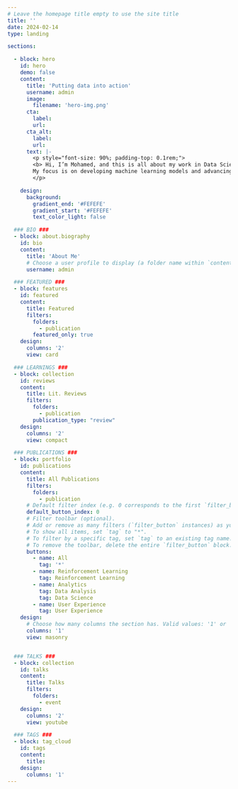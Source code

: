 ```yaml
---
# Leave the homepage title empty to use the site title
title: ''
date: 2024-02-14
type: landing

sections:

  - block: hero
    id: hero
    demo: false
    content:
      title: 'Putting data into action'
      username: admin
      image:
        filename: 'hero-img.png'
      cta:
        label: 
        url: 
      cta_alt: 
        label: 
        url: 
      text: |-
        <p style="font-size: 90%; padding-top: 0.1rem;">
        <b> Hi, I’m Mohamed, and this is all about my work in Data Science, AI, and Reinforcement Learning (RL).</b><br><br>
        My focus is on developing machine learning models and advancing research in Reinforcement Learning to tackle real-world challenges. My work bridges data science and AI research, exploring how AI systems can help us make smarter decisions in various industries, better understand the world around us and the world inside us (the brain).
        </p>

    design:
      background:
        gradient_end: '#FEFEFE'
        gradient_start: '#FEFEFE'
        text_color_light: false

  ### BIO ###
  - block: about.biography
    id: bio
    content:
      title: 'About Me'
      # Choose a user profile to display (a folder name within `content/authors/`)
      username: admin

  ### FEATURED ###
  - block: features
    id: featured
    content:
      title: Featured
      filters:
        folders:
          - publication
        featured_only: true
    design:
      columns: '2'
      view: card

  ### LEARNINGS ###
  - block: collection
    id: reviews
    content:
      title: Lit. Reviews
      filters:
        folders:
          - publication
        publication_type: "review"
    design:
      columns: '2'
      view: compact

  ### PUBLICATIONS ###
  - block: portfolio
    id: publications
    content:
      title: All Publications
      filters:
        folders:
          - publication
      # Default filter index (e.g. 0 corresponds to the first `filter_button` instance below).
      default_button_index: 0
      # Filter toolbar (optional).
      # Add or remove as many filters (`filter_button` instances) as you like.
      # To show all items, set `tag` to "*".
      # To filter by a specific tag, set `tag` to an existing tag name.
      # To remove the toolbar, delete the entire `filter_button` block.
      buttons:
        - name: All
          tag: '*'
        - name: Reinforcement Learning
          tag: Reinforcement Learning
        - name: Analytics
          tag: Data Analysis
          tag: Data Science 
        - name: User Experience
          tag: User Experience
    design:
      # Choose how many columns the section has. Valid values: '1' or '2'.
      columns: '1'
      view: masonry


  ### TALKS ### 
  - block: collection
    id: talks
    content: 
      title: Talks
      filters: 
        folders: 
          - event
    design: 
      columns: '2'
      view: youtube

  ### TAGS ###
  - block: tag_cloud
    id: tags
    content:
      title: 
    design:
      columns: '1'
---
```

